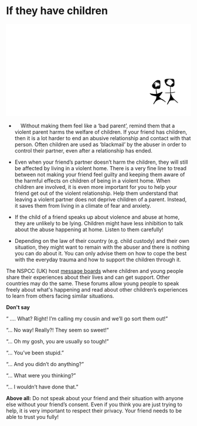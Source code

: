 # If they have children


![](assets/mom_protects_kids.gif)

-     Without making them feel like a ‘bad parent’, remind them that a violent parent harms the welfare of children. If your friend has children, then it is a lot harder to end an abusive relationship and contact with that person. Often children are used as ‘blackmail’ by the abuser in order to control their partner, even after a relationship has ended.

  

- Even when your friend’s partner doesn’t harm the children, they will still be affected by living in a violent home. There is a very fine line to tread between not making your friend feel guilty and keeping them aware of the harmful effects on children of being in a violent home. When children are involved, it is even more important for you to help your friend get out of the violent relationship. Help them understand that leaving a violent partner does not deprive children of a parent. Instead, it saves them from living in a climate of fear and anxiety.

  

- If the child of a friend speaks up about violence and abuse at home, they are unlikely to be lying. Children might have less inhibition to talk about the abuse happening at home. Listen to them carefully!

  

- Depending on the law of their country (e.g. child custody) and their own situation, they might want to remain with the abuser and there is nothing you can do about it. You can only advise them on how to cope the best with the everyday trauma and how to support the children through it.


The NSPCC (UK) host [message boards](https://www.childline.org.uk/get-support/message-boards/) where children and young people share their experiences about their lives and can get support. Other countries may do the same. These forums allow young people to speak freely about what's happening and read about other children’s experiences to learn from others facing similar situations. 

**Don't say**

“ …. What? Right! I’m calling my cousin and we’ll go sort them out!”

“… No way! Really?! They seem so sweet!”

“… Oh my gosh, you are usually so tough!”

“… You’ve been stupid.”

“… And you didn’t do anything?”

“… What were you thinking?”

“… I wouldn’t have done that.”

  

**Above all:** Do not speak about your friend and their situation with anyone else without your friend’s consent. Even if you think you are just trying to help, it is very important to respect their privacy. Your friend needs to be able to trust you fully!
